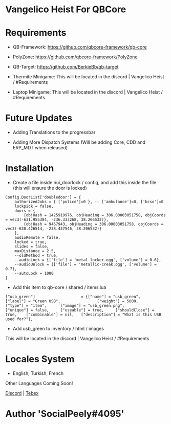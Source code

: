 # Vangelico Heist For QBCore

# Requirements
- QB-Framework: https://github.com/qbcore-framework/qb-core

- PolyZone: https://github.com/qbcore-framework/PolyZone

- QB-Target: https://github.com/BerkieBb/qb-target

- Thermite Minigame: This will be located in the discord | Vangelico Heist / #Requirements

- Laptop Minigame: This will be located in the discord | Vangelico Heist / #Requirements

# Future Updates

- Adding Translations to the progressbar

- Adding More Dispatch Systems (Will be adding Core, CDD and ERP_MDT when released)

# Installation

- Create a file inside nui_doorlock / config, and add this inside the file (this will ensure the door is locked)
```
Config.DoorList['doubledoor'] = {
	authorizedJobs = { ['police']=0 }, -- ['ambulance']=0, ['bcso']=0
	lockpick = false,
	doors = {
		{objHash = 1425919976, objHeading = 306.00003051758, objCoords = vec3(-631.955384, -236.333268, 38.206532)},
		{objHash = 9467943, objHeading = 306.00003051758, objCoords = vec3(-630.426514, -238.437546, 38.206532)}
    },
	audioRemote = false,
	locked = true,
	slides = false,
	maxDistance = 2.5,
    --oldMethod = true,
    --audioLock = {['file'] = 'metal-locker.ogg', ['volume'] = 0.6},
    --audioUnlock = {['file'] = 'metallic-creak.ogg', ['volume'] = 0.7},
    --autoLock = 1000
}
```

- Add this item to qb-core / shared / items.lua

```
["usb_green"] 		 	     	 = {["name"] = "usb_green", 					["label"] = "Green USB", 				["weight"] = 5000, 	    ["type"] = "item", 		["image"] = "usb_green.png", 			["unique"] = false, 	["useable"] = true, 	["shouldClose"] = true,	   ["combinable"] = nil,   ["description"] = "What is this USB used for?"},
```

- Add usb_green to inventory / html / images

This will be located in the discord | Vangelico Heist / #Requirements

# Locales System

- English, Turkish, French

Other Languages Coming Soon!

[Discord](https://discord.gg/GXxpdEX3c4) | [Tebex](https://prime-scripts.tebex.io/)

# Author 'SocialPeely#4095'